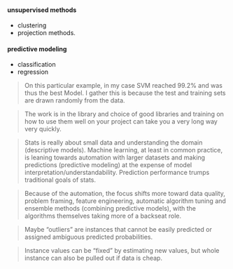 
#### unsupervised methods 

* clustering 
* projection methods.

#### predictive modeling 

* classification 
* regression 


> On this particular example, in my case SVM reached 99.2% and was thus the best Model. I gather this is because the test and training sets are drawn randomly from the data.



> The work is in the library and choice of good libraries and training on how to use them well on your project can take you a very long way very quickly.

> Stats is really about small data and understanding the domain (descriptive models). Machine learning, at least in common practice, is leaning towards automation with larger datasets and making predictions (predictive modeling) at the expense of model interpretation/understandability. Prediction performance trumps traditional goals of stats.

> Because of the automation, the focus shifts more toward data quality, problem framing, feature engineering, automatic algorithm tuning and ensemble methods (combining predictive models), with the algorithms themselves taking more of a backseat role.

> Maybe “outliers” are instances that cannot be easily predicted or assigned ambiguous predicted probabilities.

> Instance values can be “fixed” by estimating new values, but whole instance can also be pulled out if data is cheap.
